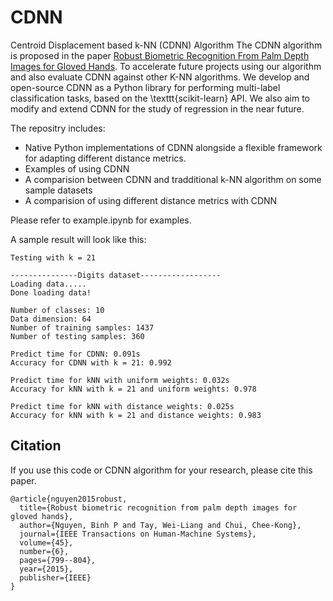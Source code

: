 # CDNN
Centroid Displacement based k-NN (CDNN) Algorithm
The CDNN algorithm is proposed in the paper [Robust Biometric Recognition From Palm Depth Images for Gloved Hands](https://ieeexplore.ieee.org/document/7161357). To accelerate future projects using our algorithm and also evaluate CDNN against other K-NN algorithms. We develop and open-source CDNN as a Python library for performing multi-label classification tasks, based on the \texttt{scikit-learn} API. We also aim to modify and extend CDNN for the study of regression in the near future. 


The repositry includes:
- Native Python implementations of CDNN alongside a flexible framework for adapting different distance metrics.
- Examples of using CDNN
- A comparision between CDNN and tradditional k-NN algorithm on some sample datasets
- A comparision of using different distance metrics with CDNN

Please refer to example.ipynb for examples.

A sample result will look like this:
```
Testing with k = 21

---------------Digits dataset------------------
Loading data.....
Done loading data!

Number of classes: 10
Data dimension: 64
Number of training samples: 1437
Number of testing samples: 360

Predict time for CDNN: 0.091s
Accuracy for CDNN with k = 21: 0.992

Predict time for kNN with uniform weights: 0.032s
Accuracy for kNN with k = 21 and uniform weights: 0.978

Predict time for kNN with distance weights: 0.025s
Accuracy for kNN with k = 21 and distance weights: 0.983
```

## Citation
If you use this code or CDNN algorithm for your research, please cite this paper.
```
@article{nguyen2015robust,
  title={Robust biometric recognition from palm depth images for gloved hands},
  author={Nguyen, Binh P and Tay, Wei-Liang and Chui, Chee-Kong},
  journal={IEEE Transactions on Human-Machine Systems},
  volume={45},
  number={6},
  pages={799--804},
  year={2015},
  publisher={IEEE}
}
```
